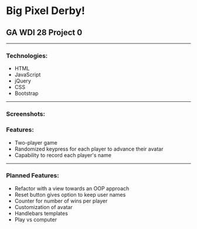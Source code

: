 # Big Pixel Derby!
## GA WDI 28 Project 0

------------------
### Technologies:

- HTML
- JavaScript
- jQuery
- CSS
- Bootstrap

------------------

### Screenshots:



### Features:

- Two-player game
- Randomized keypress for each player to advance their avatar
- Capability to record each player's name

------------------

### Planned Features:

- Refactor with a view towards an OOP approach
- Reset button gives option to keep user names
- Counter for number of wins per player
- Customization of avatar
- Handlebars templates
- Play vs computer
